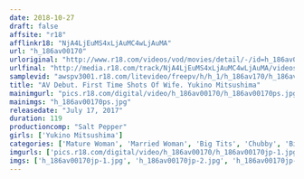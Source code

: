 ```yaml
---
date: 2018-10-27
draft: false
affsite: "r18"
afflinkr18: "NjA4LjEuMS4xLjAuMC4wLjAuMA"
url: "h_186av00170"
urloriginal: "http://www.r18.com/videos/vod/movies/detail/-/id=h_186av00170"
urlfinal: "http://media.r18.com/track/NjA4LjEuMS4xLjAuMC4wLjAuMA/videos/vod/movies/detail/-/id=h_186av00170"
samplevid: "awspv3001.r18.com/litevideo/freepv/h/h_1/h_186av170/h_186av170_dmb_w.mp4"
title: "AV Debut. First Time Shots Of Wife. Yukino Mitsushima"
mainimgurl: "pics.r18.com/digital/video/h_186av00170/h_186av00170ps.jpg"
mainimgs: "h_186av00170ps.jpg"
releasedate: "July 17, 2017"
duration: 119
productioncomp: "Salt Pepper"
girls: ['Yukino Mitsushima']
categories: ['Mature Woman', 'Married Woman', 'Big Tits', 'Chubby', 'Big Asses', 'Featured Actress', 'Squirting', 'Debut', 'Hi-Def']
imgurls: ['pics.r18.com/digital/video/h_186av00170/h_186av00170jp-1.jpg', 'pics.r18.com/digital/video/h_186av00170/h_186av00170jp-2.jpg', 'pics.r18.com/digital/video/h_186av00170/h_186av00170jp-3.jpg', 'pics.r18.com/digital/video/h_186av00170/h_186av00170jp-4.jpg', 'pics.r18.com/digital/video/h_186av00170/h_186av00170jp-5.jpg', 'pics.r18.com/digital/video/h_186av00170/h_186av00170jp-6.jpg', 'pics.r18.com/digital/video/h_186av00170/h_186av00170jp-7.jpg', 'pics.r18.com/digital/video/h_186av00170/h_186av00170jp-8.jpg', 'pics.r18.com/digital/video/h_186av00170/h_186av00170jp-9.jpg', 'pics.r18.com/digital/video/h_186av00170/h_186av00170jp-10.jpg', 'pics.r18.com/digital/video/h_186av00170/h_186av00170jp-11.jpg', 'pics.r18.com/digital/video/h_186av00170/h_186av00170jp-12.jpg', 'pics.r18.com/digital/video/h_186av00170/h_186av00170jp-13.jpg', 'pics.r18.com/digital/video/h_186av00170/h_186av00170jp-14.jpg', 'pics.r18.com/digital/video/h_186av00170/h_186av00170jp-15.jpg', 'pics.r18.com/digital/video/h_186av00170/h_186av00170jp-16.jpg', 'pics.r18.com/digital/video/h_186av00170/h_186av00170jp-17.jpg', 'pics.r18.com/digital/video/h_186av00170/h_186av00170jp-18.jpg', 'pics.r18.com/digital/video/h_186av00170/h_186av00170jp-19.jpg', 'pics.r18.com/digital/video/h_186av00170/h_186av00170jp-20.jpg']
imgs: ['h_186av00170jp-1.jpg', 'h_186av00170jp-2.jpg', 'h_186av00170jp-3.jpg', 'h_186av00170jp-4.jpg', 'h_186av00170jp-5.jpg', 'h_186av00170jp-6.jpg', 'h_186av00170jp-7.jpg', 'h_186av00170jp-8.jpg', 'h_186av00170jp-9.jpg', 'h_186av00170jp-10.jpg', 'h_186av00170jp-11.jpg', 'h_186av00170jp-12.jpg', 'h_186av00170jp-13.jpg', 'h_186av00170jp-14.jpg', 'h_186av00170jp-15.jpg', 'h_186av00170jp-16.jpg', 'h_186av00170jp-17.jpg', 'h_186av00170jp-18.jpg', 'h_186av00170jp-19.jpg', 'h_186av00170jp-20.jpg']
---
```

